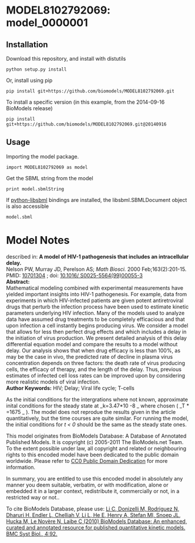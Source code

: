 # MODEL8102792069: model_0000001

## Installation

Download this repository, and install with distutils

`python setup.py install`

Or, install using pip

`pip install git+https://github.com/biomodels/MODEL8102792069.git`

To install a specific version (in this example, from the 2014-09-16 BioModels release)

`pip install git+https://github.com/biomodels/MODEL8102792069.git@20140916`

## Usage

Importing the model package.

`import MODEL8102792069 as model`

Get the SBML string from the model

`print model.sbmlString`

If [python-libsbml](https://pypi.python.org/pypi/python-libsbml) bindings are
installed, the libsbml.SBMLDocument object is also accessible

`model.sbml`


# Model Notes


described in: **A model of HIV-1 pathogenesis that includes an intracellular
delay.**  
Nelson PW, Murray JD, Perelson AS; _Math Biosci._ 2000 Feb;163(2):201-15.
PMID: [10701304](http://www.ncbi.nlm.nih.gov/pubmed/10701304) ; doi: [10.1016/
S0025-5564(99)00055-3](http://dx.doi.org/10.1016/S0025-5564\(99\)00055-3)  
**Abstract:**   
Mathematical modeling combined with experimental measurements have yielded
important insights into HIV-1 pathogenesis. For example, data from experiments
in which HIV-infected patients are given potent antiretroviral drugs that
perturb the infection process have been used to estimate kinetic parameters
underlying HIV infection. Many of the models used to analyze data have assumed
drug treatments to be completely efficacious and that upon infection a cell
instantly begins producing virus. We consider a model that allows for less
then perfect drug effects and which includes a delay in the initiation of
virus production. We present detailed analysis of this delay differential
equation model and compare the results to a model without delay. Our analysis
shows that when drug efficacy is less than 100%, as may be the case in vivo,
the predicted rate of decline in plasma virus concentration depends on three
factors: the death rate of virus producing cells, the efficacy of therapy, and
the length of the delay. Thus, previous estimates of infected cell loss rates
can be improved upon by considering more realistic models of viral infection.  
**Author Keywords:** HIV; Delay; Viral life cycle; T-cells 

As the initial conditions for the intergrations where not known, approximate
inital conditions for the steady state at _k=3.47*10 -8 _ where chosen ( _T *
=1675 _ ). The model does not reprodue the results given in the article
quantitatively, but the time courses are quite similar. For running the model,
the initial conditions for _t < 0_ should be the same as the steady state
ones.

This model originates from BioModels Database: A Database of Annotated
Published Models. It is copyright (c) 2005-2011 The BioModels.net Team.  
To the extent possible under law, all copyright and related or neighbouring
rights to this encoded model have been dedicated to the public domain
worldwide. Please refer to [CC0 Public Domain
Dedication](http://creativecommons.org/publicdomain/zero/1.0/) for more
information.

In summary, you are entitled to use this encoded model in absolutely any
manner you deem suitable, verbatim, or with modification, alone or embedded it
in a larger context, redistribute it, commercially or not, in a restricted way
or not..  
  
To cite BioModels Database, please use: [Li C, Donizelli M, Rodriguez N,
Dharuri H, Endler L, Chelliah V, Li L, He E, Henry A, Stefan MI, Snoep JL,
Hucka M, Le Novère N, Laibe C (2010) BioModels Database: An enhanced, curated
and annotated resource for published quantitative kinetic models. BMC Syst
Biol., 4:92.](http://www.ncbi.nlm.nih.gov/pubmed/20587024)


